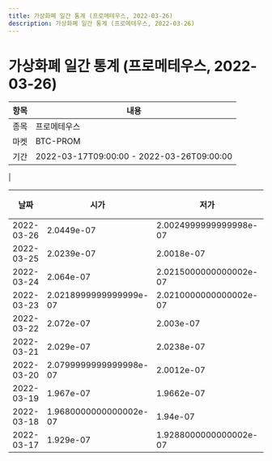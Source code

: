 ```yaml
---
title: 가상화폐 일간 통계 (프로메테우스, 2022-03-26)
description: 가상화폐 일간 통계 (프로메테우스, 2022-03-26)
---
```


가상화폐 일간 통계 (프로메테우스, 2022-03-26)
===

|항목|내용|
|--|--|
|종목|프로메테우스|
|마켓|BTC-PROM|\i|종류|일 단위 캔들|
|기간|2022-03-17T09:00:00 - 2022-03-26T09:00:00
|

|날짜|시가|저가|고가|종가|비고|
|--|--|--|--|--|--|
|2022-03-26|2.0449e-07|2.0024999999999998e-07|2.0626999999999998e-07|2.0395999999999998e-07|    |
|2022-03-25|2.0239e-07|2.0018e-07|2.1397e-07|2.0757e-07|    |
|2022-03-24|2.064e-07|2.0215000000000002e-07|2.1203e-07|2.0239999999999999e-07|    |
|2022-03-23|2.0218999999999999e-07|2.0210000000000002e-07|2.1626e-07|2.064e-07|    |
|2022-03-22|2.072e-07|2.003e-07|2.1498e-07|2.0281e-07|    |
|2022-03-21|2.029e-07|2.0238e-07|2.1122e-07|2.1099e-07|    |
|2022-03-20|2.0799999999999998e-07|2.0012e-07|2.1226e-07|2.032e-07|    |
|2022-03-19|1.967e-07|1.9662e-07|2.2e-07|2.1182e-07|    |
|2022-03-18|1.9680000000000002e-07|1.94e-07|2.0355e-07|1.9680000000000002e-07|    |
|2022-03-17|1.929e-07|1.9288000000000002e-07|2.0078e-07|1.9680000000000002e-07|    |
